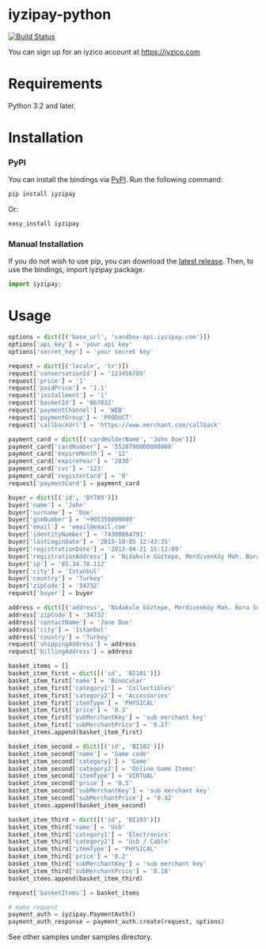 # iyzipay-python

[![Build Status](https://travis-ci.org/iyzico/iyzipay-python.svg?branch=master)](https://travis-ci.org/iyzico/iyzipay-python)

You can sign up for an iyzico account at https://iyzico.com

# Requirements

Python 3.2 and later.

# Installation

### PyPI

You can install the bindings via [PyPI](https://pypi.python.org). Run the following command:

```bash
pip install iyzipay
```

Or:

```bash
easy_install iyzipay
```

### Manual Installation

If you do not wish to use pip, you can download the [latest release](https://github.com/iyzico/iyzipay-python/releases). Then, to use the bindings, import iyzipay package.

```python
import iyzipay;
```

# Usage

```python
options = dict([('base_url', 'sandbox-api.iyzipay.com')])
options['api_key'] = 'your api key'
options['secret_key'] = 'your secret key'

request = dict([('locale', 'tr')])
request['conversationId'] = '123456789'
request['price'] = '1'
request['paidPrice'] = '1.1'
request['installment'] = '1'
request['basketId'] = 'B67832'
request['paymentChannel'] = 'WEB'
request['paymentGroup'] = 'PRODUCT'
request['callbackUrl'] = 'https://www.merchant.com/callback'

payment_card = dict([('cardHolderName', 'John Doe')])
payment_card['cardNumber'] = '5528790000000008'
payment_card['expireMonth'] = '12'
payment_card['expireYear'] = '2030'
payment_card['cvc'] = '123'
payment_card['registerCard'] = '0'
request['paymentCard'] = payment_card

buyer = dict([('id', 'BY789')])
buyer['name'] = 'John'
buyer['surname'] = 'Doe'
buyer['gsmNumber'] = '+905350000000'
buyer['email'] = 'email@email.com'
buyer['identityNumber'] = '74300864791'
buyer['lastLoginDate'] = '2015-10-05 12:43:35'
buyer['registrationDate'] = '2013-04-21 15:12:09'
buyer['registrationAddress'] = 'Nidakule Göztepe, Merdivenköy Mah. Bora Sok. No:1'
buyer['ip'] = '85.34.78.112'
buyer['city'] = 'Istanbul'
buyer['country'] = 'Turkey'
buyer['zipCode'] = '34732'
request['buyer'] = buyer

address = dict([('address', 'Nidakule Göztepe, Merdivenköy Mah. Bora Sok. No:1')])
address['zipCode'] = '34732'
address['contactName'] = 'Jane Doe'
address['city'] = 'Istanbul'
address['country'] = 'Turkey'
request['shippingAddress'] = address
request['billingAddress'] = address

basket_items = []
basket_item_first = dict([('id', 'BI101')])
basket_item_first['name'] = 'Binocular'
basket_item_first['category1'] = 'Collectibles'
basket_item_first['category2'] = 'Accessories'
basket_item_first['itemType'] = 'PHYSICAL'
basket_item_first['price'] = '0.3'
basket_item_first['subMerchantKey'] = 'sub merchant key'
basket_item_first['subMerchantPrice'] = '0.27'
basket_items.append(basket_item_first)

basket_item_second = dict([('id', 'BI102')])
basket_item_second['name'] = 'Game code'
basket_item_second['category1'] = 'Game'
basket_item_second['category2'] = 'Online Game Items'
basket_item_second['itemType'] = 'VIRTUAL'
basket_item_second['price'] = '0.5'
basket_item_second['subMerchantKey'] = 'sub merchant key'
basket_item_second['subMerchantPrice'] = '0.42'
basket_items.append(basket_item_second)

basket_item_third = dict([('id', 'BI103')])
basket_item_third['name'] = 'Usb'
basket_item_third['category1'] = 'Electronics'
basket_item_third['category2'] = 'Usb / Cable'
basket_item_third['itemType'] = 'PHYSICAL'
basket_item_third['price'] = '0.2'
basket_item_third['subMerchantKey'] = 'sub merchant key'
basket_item_third['subMerchantPrice'] = '0.18'
basket_items.append(basket_item_third)

request['basketItems'] = basket_items

# make request
payment_auth = iyzipay.PaymentAuth()
payment_auth_response = payment_auth.create(request, options)
```
See other samples under samples directory.